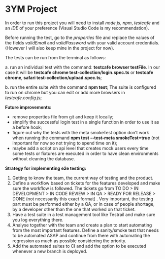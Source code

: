 # 3YM Project

In order to run this project you will need to install *node.js*, *npm*, *testcafe* and an *IDE* of your preference (Visual Studio Code is my recommendation).

Before running the test, go to the *properties* file and replace the values of the fields *validEmail* and *validPassword* with your valid account credentials. (However I will also keep mine in the project for now).

The tests can be run from the terminal as follows:

a. run an individual test with the command: **testcafe browser testFile**.
  In our case it will be **testcafe chrome test-collection/login.spec.ts** or **testcafe chrome, safari test-collection/upload.spec.ts**;

b. run the entire suite with the command **npm test**;
The suite is configured to run on chrome but you can edit or add more browsers in *testcafe.config.js*;

**Future improvements:**
- remove properties file from git and keep it locally;
- simplify the successful login test in a single function in order to use it as a before hook;
- figure out why the tests with the meta smokeTest option don’t work when running the command **npm test --test-meta smokeTest=true** (not important for now so not trying to spend time on it);
- maybe add a script on api level that creates mock users every time some tests or fixtures are executed in order to have clean environments without cleaning the database.

**Strategy for implementing e2e testing:**
1. Getting to know the team, the current way of testing and the product.
2. Define a workflow based on tickets for the features developed and make sure the workflow is followed. The tickets go from TO DO > IN DEVELOPMENT > IN CODE REVIEW > IN QA > READY FOR RELEASE > DONE (not necessarily this exact format) . Very important, the testing part must be performed either by a QA, or in case of people shortage, by a developer other than the one that worked on that ticket.
3. Have a test suite in a test management tool like Testrail and make sure you log everything there.
4. Analyse together with the team and create a plan to start automating from the most important features. Define a sanity/smoke test that needs to be automated ASAP and continue from there with automating the regression as much as possible considering the priority.
5. Add the automated suites to CI and add the option to be executed whenever a new branch is deployed.
